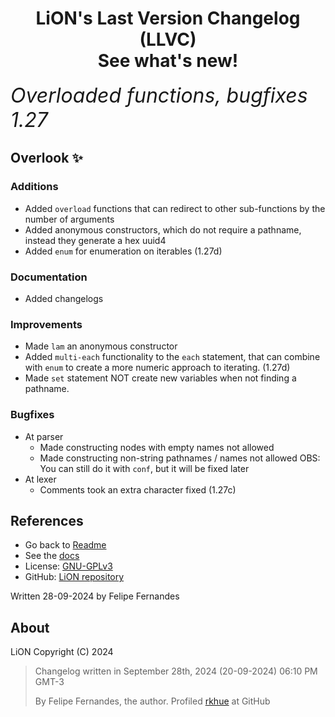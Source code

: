 <h1 style="text-align: center">
    LiON's Last Version Changelog (LLVC)
    <br>
    See what's new!
    <br>
</h1>
<i style="font-size: xx-large">
Overloaded functions, bugfixes 1.27
</i>
<br>

## Overlook ✨
### Additions
- Added `overload` functions that can redirect to other sub-functions by the number of arguments
- Added anonymous constructors, which do not require a pathname, instead they generate a hex uuid4
- Added `enum` for enumeration on iterables (1.27d)

### Documentation
- Added changelogs

### Improvements
- Made `lam` an anonymous constructor
- Added `multi-each` functionality to the `each` statement, that can combine with `enum` to create a more numeric approach to iterating. (1.27d)
- Made `set` statement NOT create new variables when not finding a pathname.

### Bugfixes
- At parser
  - Made constructing nodes with empty names not allowed
  - Made constructing non-string pathnames / names not allowed
  OBS: You can still do it with `conf`, but it will be fixed later
- At lexer
  - Comments took an extra character fixed (1.27c)

## References
* Go back to [Readme](README.md)
* See the [docs](LiON/assets/doc/liondoc.md)
* License: [GNU-GPLv3](LICENSE)
* GitHub: [LiON repository](https://www.github.com/rkhue/lion/)

Written 28-09-2024 by Felipe Fernandes

## About
LiON Copyright (C) 2024

> Changelog written in September 28th, 2024 (20-09-2024) 06:10 PM GMT-3
> 
> By Felipe Fernandes, the author. Profiled [rkhue](https://www.github.com/rkhue/) at GitHub
